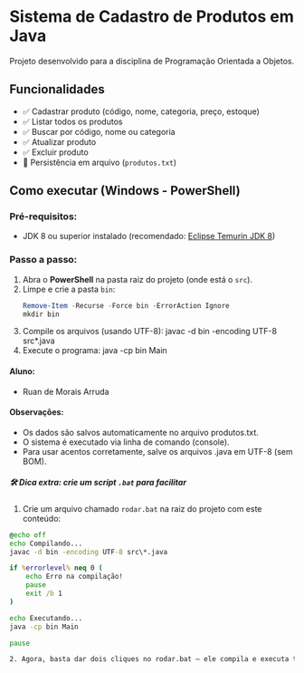 # Sistema de Cadastro de Produtos em Java

Projeto desenvolvido para a disciplina de Programação Orientada a Objetos.

## Funcionalidades
- ✅ Cadastrar produto (código, nome, categoria, preço, estoque)
- ✅ Listar todos os produtos
- ✅ Buscar por código, nome ou categoria
- ✅ Atualizar produto
- ✅ Excluir produto
- 💾 Persistência em arquivo (`produtos.txt`)

## Como executar (Windows - PowerShell)

### Pré-requisitos:
- JDK 8 ou superior instalado (recomendado: [Eclipse Temurin JDK 8](https://adoptium.net/temurin/releases/?version=8))

### Passo a passo:

1. Abra o **PowerShell** na pasta raiz do projeto (onde está o `src`).
2. Limpe e crie a pasta `bin`:
   ```powershell
   Remove-Item -Recurse -Force bin -ErrorAction Ignore
   mkdir bin
3. Compile os arquivos (usando UTF-8):
   javac -d bin -encoding UTF-8 src\*.java
4. Execute o programa:
   java -cp bin Main

#### Aluno:
- Ruan de Morais Arruda

#### Observações:
- Os dados são salvos automaticamente no arquivo produtos.txt.
- O sistema é executado via linha de comando (console).
- Para usar acentos corretamente, salve os arquivos .java em UTF-8 (sem BOM).

##### 🛠️ Dica extra: crie um script `.bat` para facilitar

1. Crie um arquivo chamado `rodar.bat` na raiz do projeto com este conteúdo:

```bat
@echo off
echo Compilando...
javac -d bin -encoding UTF-8 src\*.java

if %errorlevel% neq 0 (
    echo Erro na compilação!
    pause
    exit /b 1
)

echo Executando...
java -cp bin Main

pause

2. Agora, basta dar dois cliques no rodar.bat — ele compila e executa tudo sozinho!